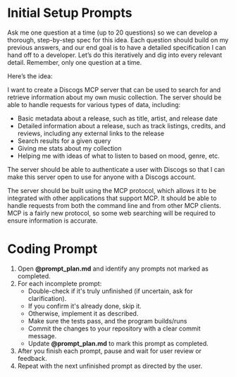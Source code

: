 # Initial Setup Prompts

Ask me one question at a time (up to 20 questions) so we can develop a thorough, step-by-step spec for this idea. Each question should build on my previous answers, and our end goal is to have a detailed specification I can hand off to a developer. Let’s do this iteratively and dig into every relevant detail. Remember, only one question at a time.

Here’s the idea:

I want to create a Discogs MCP server that can be used to search for and retrieve information about my own music collection. The server should be able to handle requests for various types of data, including:

- Basic metadata about a release, such as title, artist, and release date
- Detailed information about a release, such as track listings, credits, and reviews, including any external links to the release
- Search results for a given query
- Giving me stats about my collection
- Helping me with ideas of what to listen to based on mood, genre, etc.

The server should be able to authenticate a user with Discogs so that I can make this server open to use for anyone with a Discogs account.

The server should be built using the MCP protocol, which allows it to be integrated with other applications that support MCP. It should be able to handle requests from both the command line and from other MCP clients. MCP is a fairly new protocol, so some web searching will be required to ensure information is accurate.

# Coding Prompt

1. Open **@prompt_plan.md** and identify any prompts not marked as completed.
2. For each incomplete prompt:
   - Double-check if it's truly unfinished (if uncertain, ask for clarification).
   - If you confirm it's already done, skip it.
   - Otherwise, implement it as described.
   - Make sure the tests pass, and the program builds/runs
   - Commit the changes to your repository with a clear commit message.
   - Update **@prompt_plan.md** to mark this prompt as completed.
3. After you finish each prompt, pause and wait for user review or feedback.
4. Repeat with the next unfinished prompt as directed by the user.

